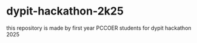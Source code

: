# dypit-hackathon-2k25
this repository is made by first year PCCOER students for dypit hackathon 2025
